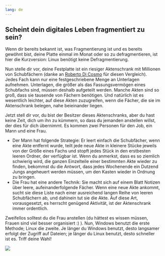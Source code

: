 ```yaml
---
lang: de
---
```





<h2>Scheint dein digitales Leben fragmentiert zu sein?</h2>

Wenn dir bereits bekannt ist, was Fragmentierung ist und es bereits gew&ouml;hnt bist, deine Platte einmal im Monat 
oder so zu defragmentieren, ist hier die Kurzversion: Linux benötigt keine Defragmentierung.

Nun stelle dir vor, deine Festplatte ist ein riesiger Aktenschrank mit Millionen von Schubf&auml;chern (danke an <a href="http://www.pps.jussieu.fr/~dicosmo/">Roberto Di Cosmo</a> f&uuml;r diesen Vergleich). Jedes Fach kann nur eine festgeschriebene Menge an Unterlagen aufnehmen. Unterlagen, die gr&ouml;&szlig;er als das Fassungsverm&ouml;gen eines Schubfachs sind, m&uuml;ssen deshalb aufgeteilt werden. Manche Akten sind so gro&szlig;, dass sie tausende von F&auml;chern ben&ouml;tigen. Und nat&uuml;rlich ist es wesentlich leichter, auf diese Akten zuzugreifen, wenn die F&auml;cher, die sie im Aktenschrank belegen, nahe beieinander liegen.

Jetzt stell dir vor, du bist der Besitzer dieses Aktenschranks, aber du hast keine Zeit, dich um ihn zu k&uuml;mmern, so dass du jemanden anstellen willst, der dies f&uuml;r dich &uuml;bernimmt. Es kommen zwei Personen f&uuml;r den Job, ein Mann und eine Frau.

<ul>

<li>Der Mann hat folgende Strategie: Er leert einfach die Schubfächer, wenn eine Akte entfernt wurde, teilt jede neue Akte in kleinere St&uuml;cke jeweils von der Gr&ouml;&szlig;e eines Fachs und stopft jedes St&uuml;ck in den erstbesten leeren Ordner, der verf&uuml;gbar ist. Wenn du anmerkst, dass es so ziemlich schwierig wird, die ganzen Einzelteile einer bestimmten Akte wieder zu finden, bekommst du die Antwort, dass jedes Wochenende ein Dutzend Jungs angeheuert werden m&uuml;ssen, um den Kasten wieder in Ordnung zu bringen.</li>

<li>Die Frau hat eine andere Technik: Sie macht sich auf einem Blatt Notizen &uuml;ber leere, aufeinanderfolgende F&auml;cher. Wenn eine neue Akte ankommt, sucht sie diese Liste nach einer ausreichend langen Reihe von leeren Schubf&auml;chern ab, und dahinein tut sie die Akte. Auf diese Art, vorausgesetzt, es herrscht genügend Aktivität, ist der Aktenschrank immer ordentlich.</li>

</ul>

Zweifellos solltest du die Frau anstellen (du h&auml;ttest es wissen m&uuml;ssen, Frauen sind viel besser organisiert :) ). Nun, Windows benutzt die erste Methode; Linux die zweite. Je l&auml;nger du Windows benutzt, desto langsamer erfolgt der Zugriff auf Dateien; je l&auml;nger du Linux benutzt, desto schneller ist es. Triff deine Wahl!

<img src="Images/defragment.png" />




